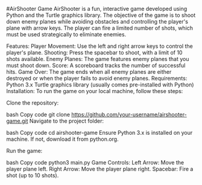 #AirShooter Game
AirShooter is a fun, interactive game developed using Python and the Turtle graphics library. The objective of the game is to shoot down enemy planes while avoiding obstacles and controlling the player's plane with arrow keys. The player can fire a limited number of shots, which must be used strategically to eliminate enemies.

Features:
Player Movement: Use the left and right arrow keys to control the player's plane.
Shooting: Press the spacebar to shoot, with a limit of 10 shots available.
Enemy Planes: The game features enemy planes that you must shoot down.
Score: A scoreboard tracks the number of successful hits.
Game Over: The game ends when all enemy planes are either destroyed or when the player fails to avoid enemy planes.
Requirements:
Python 3.x
Turtle graphics library (usually comes pre-installed with Python)
Installation:
To run the game on your local machine, follow these steps:

Clone the repository:

bash
Copy code
git clone https://github.com/your-username/airshooter-game.git
Navigate to the project folder:

bash
Copy code
cd airshooter-game
Ensure Python 3.x is installed on your machine. If not, download it from python.org.

Run the game:

bash
Copy code
python3 main.py
Game Controls:
Left Arrow: Move the player plane left.
Right Arrow: Move the player plane right.
Spacebar: Fire a shot (up to 10 shots).
